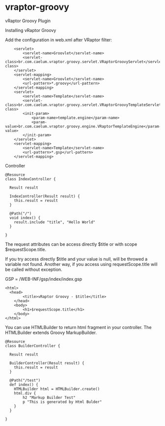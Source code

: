 vraptor-groovy
==============

vRaptor Groovy Plugin

Installing vRaptor Groovy

Add the configuration in web.xml after VRaptor filter:
````
	<servlet>
		<servlet-name>Groovlet</servlet-name>
		<servlet-class>br.com.caelum.vraptor.groovy.servlet.VRaptorGroovyServlet</servlet-class>
	</servlet>
	<servlet-mapping>
		<servlet-name>Groovlet</servlet-name>
		<url-pattern>*.groovy</url-pattern>
	</servlet-mapping>
	<servlet>
		<servlet-name>Template</servlet-name>
		<servlet-class>br.com.caelum.vraptor.groovy.servlet.VRaptorGroovyTemplateServlet</servlet-class>
		<init-param>
			<param-name>template.engine</param-name>
			<param-value>br.com.caelum.vraptor.groovy.engine.VRaptorTemplateEngine</param-value>
		</init-param>
	</servlet>
	<servlet-mapping>
		<servlet-name>Template</servlet-name>
		<url-pattern>*.gsp</url-pattern>
	</servlet-mapping>
````


Controller
````
@Resource
class IndexController {

  Result result

  IndexController(Result result) {
    this.result = result
  }

  @Path("/")
  void index() {
    result.include "title", "Hello World"
  }

}
````

The request attributes can be access directly $title or with scope $requestScope.title.

If you try access directly $title and your value is null, will be throwed a variable not found. Another way, if you access using requestScope.title will be called without exception.

GSP = /WEB-INF/gsp/index/index.gsp
````
<html>
  <head>
		<title>vRaptor Groovy - $title</title>
	</head>
	<body>
		<h1>$requestScope.title</h1>
	</body>
</html>
````

You can use HTMLBuilder to return html fragment in your controller. The HTMLBuilder extends Groovy MarkupBuilder.
````
@Resource
class BuilderController {

  Result result

  BuilderController(Result result) {
    this.result = result
  }

  @Path("/test")
  def index() {
    HTMLBuilder html = HTMLBuilder.create()
    html.div {
    	h2 "Markup Builder Test"
    	p "This is generated by Html Bulder"
    }
  }

}
````

